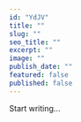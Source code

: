 ```yaml
---
id: "YdJV"
title: ""
slug: ""
seo_title: ""
excerpt: ""
image: ""
publish_date: ""
featured: false
published: false
---
```


Start writing...
